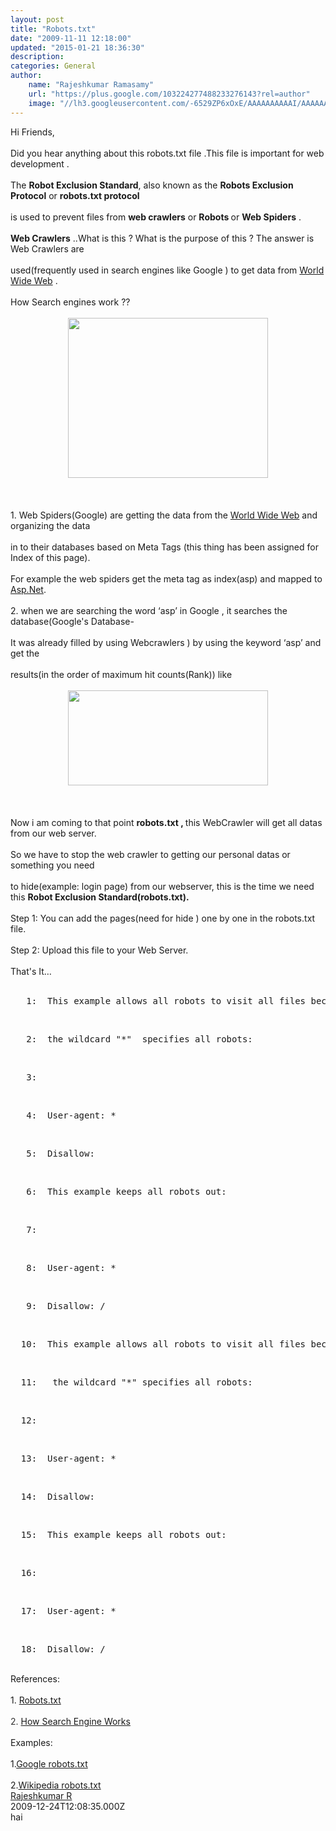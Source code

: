 ```yaml
---
layout: post
title: "Robots.txt"
date: "2009-11-11 12:18:00"
updated: "2015-01-21 18:36:30"
description: 
categories: General
author: 
    name: "Rajeshkumar Ramasamy"
    url: "https://plus.google.com/103224277488233276143?rel=author"
    image: "//lh3.googleusercontent.com/-6529ZP6xOxE/AAAAAAAAAAI/AAAAAAAAGDQ/8tWd8ci28b4/s32-c/photo.jpg"
---
```


<div class="css-full-post-content js-full-post-content">
<div dir="ltr" style="text-align: left;" trbidi="on">Hi Friends,<br /><br />Did you hear anything about this robots.txt file .This file is important for web development .<br /><br />The <strong>Robot Exclusion Standard</strong>, also known as the <strong>Robots Exclusion Protocol</strong> or <strong>robots.txt protocol</strong><br /><br />is used to prevent files from <strong>web crawlers</strong> or <strong>Robots </strong>or <strong>Web Spiders</strong> .<br /><br /><strong>Web Crawlers</strong> ..What is this ? What is the purpose of this ? The answer is Web Crawlers are<br /><br />used(frequently used in search engines like Google ) to get data from <a href="http://en.wikipedia.org/wiki/World_Wide_Web">World Wide Web</a> .<br /><br />How Search engines work ??<br /><div class="separator" style="clear: both; text-align: center;"></div><br /><div class="separator" style="clear: both; text-align: center;"><a href="http://1.bp.blogspot.com/-_w11_ktWZ-k/UhpiZRAuk2I/AAAAAAAAIJk/xngKkwsfVB0/s1600/searchenginechart.gif" imageanchor="1" style="margin-left: 1em; margin-right: 1em;"><img border="0" src="http://1.bp.blogspot.com/-_w11_ktWZ-k/UhpiZRAuk2I/AAAAAAAAIJk/xngKkwsfVB0/s320/searchenginechart.gif" height="256" width="320" /></a></div><br /><br /><br />1. Web Spiders(Google) are getting the data from the <a href="http://en.wikipedia.org/wiki/World_Wide_Web">World Wide Web</a> and organizing the data<br /><br />in to their databases based on Meta Tags (this thing has been assigned for Index of this page).<br /><br />For example the web spiders get the meta tag as index(asp) and mapped to <a href="http://www.asp.net/" target="_blank">Asp.Net</a>.<br /><br />2. when we are searching the word ‘asp’ in Google , it searches the database(Google's Database-<br /><br />It was already filled by using Webcrawlers ) by using the keyword ‘asp’ and get the<br /><br />results(in the order of maximum hit counts(Rank)) like<br /><br /><div class="separator" style="clear: both; text-align: center;"><a href="http://4.bp.blogspot.com/-F07dvslIUGI/UhpiZTesrdI/AAAAAAAAIJw/XoeZk-6stcQ/s1600/aspsearch.jpg" imageanchor="1" style="margin-left: 1em; margin-right: 1em;"><img border="0" src="http://4.bp.blogspot.com/-F07dvslIUGI/UhpiZTesrdI/AAAAAAAAIJw/XoeZk-6stcQ/s320/aspsearch.jpg" height="152" width="320" /></a></div><br /><br /><br />Now i am coming to that point <strong>robots.txt , </strong>this WebCrawler will get all datas from our web server.<br /><br />So we have to stop the web crawler to getting our personal datas or something you need<br /><br />to hide(example: login page) from our webserver, this is the time we need this <strong>Robot Exclusion Standard(robots.txt).</strong><br /><br />Step 1: You can add the pages(need for hide ) one by one in the robots.txt file.<br /><br />Step 2: Upload this file to your Web Server.<br /><br />That's It…<br /><div class="csharpcode"><br /><pre class="alt"><span class="lnum">   1:  </span>This example allows all robots to visit all files because</pre><br /><pre><span class="lnum">   2:  </span>the wildcard <span class="str">"*"</span>  specifies all robots:</pre><br /><pre class="alt"><span class="lnum">   3:  </span></pre><br /><pre><span class="lnum">   4:  </span>User-agent: *</pre><br /><pre class="alt"><span class="lnum">   5:  </span>Disallow:</pre><br /><pre><span class="lnum">   6:  </span>This example keeps all robots <span class="kwrd">out</span>:</pre><br /><pre class="alt"><span class="lnum">   7:  </span></pre><br /><pre><span class="lnum">   8:  </span>User-agent: *</pre><br /><pre class="alt"><span class="lnum">   9:  </span>Disallow: /</pre><br /><pre><span class="lnum">  10:  </span>This example allows all robots to visit all files because</pre><br /><pre class="alt"><span class="lnum">  11:  </span> the wildcard <span class="str">"*"</span> specifies all robots:</pre><br /><pre><span class="lnum">  12:  </span></pre><br /><pre class="alt"><span class="lnum">  13:  </span>User-agent: *</pre><br /><pre><span class="lnum">  14:  </span>Disallow:</pre><br /><pre class="alt"><span class="lnum">  15:  </span>This example keeps all robots <span class="kwrd">out</span>:</pre><br /><pre><span class="lnum">  16:  </span></pre><br /><pre class="alt"><span class="lnum">  17:  </span>User-agent: *</pre><br /><pre><span class="lnum">  18:  </span>Disallow: /</pre><br /></div>References:<br /><br />1. <a href="http://en.wikipedia.org/wiki/Robots_exclusion_standard" target="_blank">Robots.txt</a><br /><br /><span style="color: #333333;">2. <a href="http://computer.howstuffworks.com/search-engine.htm" target="_blank">How Search Engine Works</a></span><br /><br />Examples:<br /><br />1.<a href="http://www.google.com/robots.txt" target="_blank">Google robots.txt</a><br /><br />2.<a href="http://en.wikipedia.org/robots.txt" target="_blank">Wikipedia robots.txt</a></div>
</div>
<div class="css-full-comments-content js-full-comments-content">
<div class="css-full-comment js-full-comment">
  <div class="css-comment-user-link js-comment-user-link">
  <a href="http://www.rajeshrram.com/">
  <div class="css-comment-name js-comment-name">
    Rajeshkumar R
  </div>
  </a>
  <div class="css-comment-date js-comment-date">
    2009-12-24T12:08:35.000Z
  </div>
  </div>
  <div class="css-comment-content js-comment-content">
    hai
  </div>
  <br/>
</div>
</div>